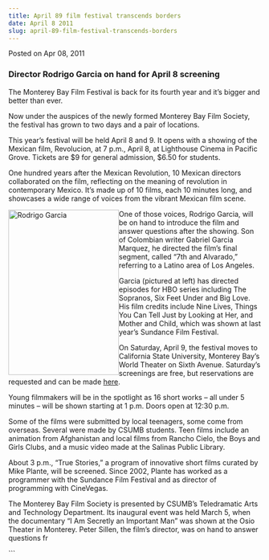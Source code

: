 ```yaml
---
title: April 89 film festival transcends borders
date: April 8 2011
slug: april-89-film-festival-transcends-borders
---
```


 



<span class="date">Posted on Apr 08, 2011    </span>
<h3>Director Rodrigo Garcia on hand for April 8 screening</h3>
<p>The Monterey Bay Film Festival is back for its fourth year and
it&#x2019;s bigger and better than ever.</p>
<p>Now under the auspices of the newly formed Monterey Bay Film
Society, the festival has grown to two days and a pair of
locations.</p>
<p>This year&#x2019;s festival will be held April 8 and 9. It opens with a
showing of the Mexican film, Revolucion, at 7 p.m., April 8, at
Lighthouse Cinema in Pacific Grove. Tickets are $9 for general
admission, $6.50 for students.</p>
<p>One hundred years after the Mexican Revolution, 10 Mexican
directors collaborated on the film, reflecting on the meaning of
revolution in contemporary Mexico. It&#x2019;s made up of 10 films, each
10 minutes long, and showcases a wide range of voices from the
vibrant Mexican film scene.</p>
<p><img alt="Rodrigo Garcia" src="https://news.csumb.edu/sites/default/files/65/attachments/news/images/rodrigo_garcia.jpg" style="float:left; width:220px; height:329px">One of those
voices, Rodrigo Garcia, will be on hand to introduce the film and
answer questions after the showing. Son of Colombian writer Gabriel
Garcia Marquez, he directed the film&#x2019;s final segment, called &#x201C;7th
and Alvarado,&#x201D; referring to a Latino area of Los Angeles.</img></p>
<p>Garcia (pictured at left) has directed episodes for HBO series
including The Sopranos, Six Feet Under and Big Love. His film
credits include Nine Lives, Things You Can Tell Just by Looking at
Her, and Mother and Child, which was shown at last year&#x2019;s Sundance
Film Festival.</p>
<p>On Saturday, April 9, the festival moves to California State
University, Monterey Bay&#x2019;s World Theater on Sixth Avenue.
Saturday&#x2019;s screenings are free, but reservations are requested and
can be made <a href="https://rsvp.csumb.edu" rel="nofollow">here</a>.</p>
<p>Young filmmakers will be in the spotlight as 16 short works &#x2013;
all under 5 minutes &#x2013; will be shown starting at 1 p.m. Doors open
at 12:30 p.m.</p>
<p>Some of the films were submitted by local teenagers, some come
from overseas. Several were made by CSUMB students. Teen films
include an animation from Afghanistan and local films from Rancho
Cielo, the Boys and Girls Clubs, and a music video made at the
Salinas Public Library.</p>
<p>About 3 p.m., &#x201C;True Stories,&#x201D; a program of innovative short
films curated by Mike Plante, will be screened. Since 2002, Plante
has worked as a programmer with the Sundance Film Festival and as
director of programming with CineVegas.</p>
<p>The Monterey Bay Film Society is presented by CSUMB&#x2019;s
Teledramatic Arts and Technology Department. Its inaugural event
was held March 5, when the documentary &#x201C;I Am Secretly an Important
Man&#x201D; was shown at the Osio Theater in Monterey. Peter Sillen, the
film&#x2019;s director, was on hand to answer questions fr</p>
```
